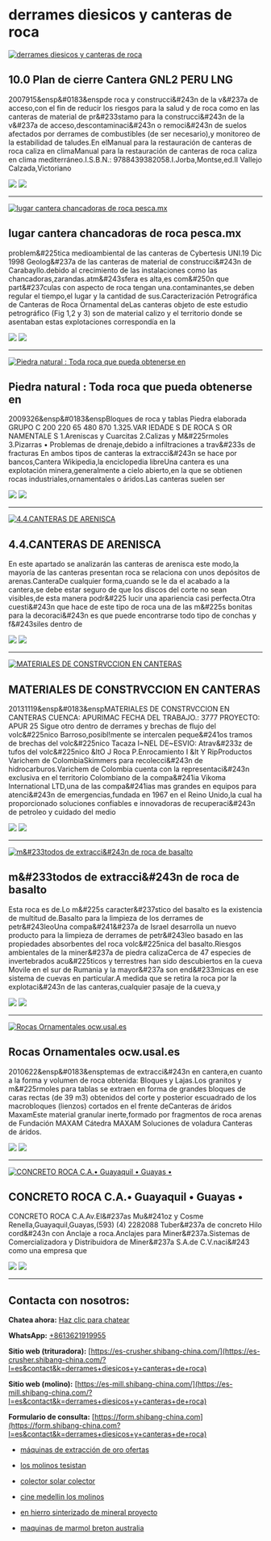 # derrames diesicos y canteras de roca

<a href="https://swt.shibang-china.com/?l=es&img&k=derrames+diesicos+y+canteras+de+roca" target="_blank">![derrames diesicos y canteras de roca](http://static.shibang-china.com/all-800x300/637.jpg)</a>

## 10.0 Plan de cierre Cantera GNL2 PERU LNG
2007915&ensp&#0183&enspde roca y construcci&#243n de la v&#237a de acceso,con el fin de reducir los riesgos para la salud y de roca como en las canteras de material de pr&#233stamo para la construcci&#243n de la v&#237a de acceso,descontaminaci&#243n o remoci&#243n de suelos afectados por derrames de combustibles (de ser necesario),y monitoreo de la estabilidad de taludes.En elManual para la restauración de canteras de roca caliza en climaManual para la restauración de canteras de roca caliza en clima mediterráneo.I.S.B.N.: 9788439382058.I.Jorba,Montse,ed.II Vallejo Calzada,Victoriano


<a href="https://whatsapp.shibangsoft.com/WhatsApp.php" target="_blank" title="WhatsApp">![](http://static.shibang-china.com/icon/whatsapp.png)</a> <a href="https://swt.shibang-china.com/?l=es&icon&k=derrames+diesicos+y+canteras+de+roca" target="_blank">![](http://static.shibang-china.com/icon/chat-es.png)</a>

---

<a href="https://swt.shibang-china.com/?l=es&img&k=derrames+diesicos+y+canteras+de+roca" target="_blank">![lugar cantera chancadoras de roca pesca.mx](http://static.shibang-china.com/all-800x300/1370.jpg)</a>

## lugar cantera chancadoras de roca pesca.mx
problem&#225tica medioambiental de las canteras de Cybertesis UNI.19 Dic 1998 Geolog&#237a de las canteras de material de construcci&#243n de Carabayllo.debido al crecimiento de las instalaciones como las chancadoras,zarandas.atm&#243sfera es alta,es com&#250n que part&#237culas con aspecto de roca tengan una.contaminantes,se deben regular el tiempo,el lugar y la cantidad de sus.Caracterización Petrográfica de Canteras de Roca Ornamental deLas canteras objeto de este estudio petrográfico (Fig 1,2 y 3) son de material calizo y el territorio donde se asentaban estas explotaciones correspondía en la


<a href="https://whatsapp.shibangsoft.com/WhatsApp.php" target="_blank" title="WhatsApp">![](http://static.shibang-china.com/icon/whatsapp.png)</a> <a href="https://swt.shibang-china.com/?l=es&icon&k=derrames+diesicos+y+canteras+de+roca" target="_blank">![](http://static.shibang-china.com/icon/chat-es.png)</a>

---

<a href="https://swt.shibang-china.com/?l=es&img&k=derrames+diesicos+y+canteras+de+roca" target="_blank">![Piedra natural : Toda roca que pueda obtenerse en](http://static.shibang-china.com/all-800x300/1022.jpg)</a>

## Piedra natural : Toda roca que pueda obtenerse en
2009326&ensp&#0183&enspBloques de roca y tablas Piedra elaborada GRUPO C 200 220 65 480 870 1.325.VAR IEDADE S DE ROCA S OR NAMENTALE S 1.Areniscas y Cuarcitas 2.Calizas y M&#225rmoles 3.Pizarras • Problemas de drenaje,debido a infiltraciones a trav&#233s de fracturas En ambos tipos de canteras la extracci&#243n se hace por bancos,Cantera Wikipedia,la enciclopedia libreUna cantera es una explotación minera,generalmente a cielo abierto,en la que se obtienen rocas industriales,ornamentales o áridos.Las canteras suelen ser


<a href="https://whatsapp.shibangsoft.com/WhatsApp.php" target="_blank" title="WhatsApp">![](http://static.shibang-china.com/icon/whatsapp.png)</a> <a href="https://swt.shibang-china.com/?l=es&icon&k=derrames+diesicos+y+canteras+de+roca" target="_blank">![](http://static.shibang-china.com/icon/chat-es.png)</a>

---

<a href="https://swt.shibang-china.com/?l=es&img&k=derrames+diesicos+y+canteras+de+roca" target="_blank">![4.4.CANTERAS DE ARENISCA](http://static.shibang-china.com/all-800x300/388.jpg)</a>

## 4.4.CANTERAS DE ARENISCA
En este apartado se analizarán las canteras de arenisca este modo,la mayoría de las canteras presentan roca se relaciona con unos depósitos de arenas.CanteraDe cualquier forma,cuando se le da el acabado a la cantera,se debe estar seguro de que los discos del corte no sean visibles,de esta manera podr&#225 lucir una apariencia casi perfecta.Otra cuesti&#243n que hace de este tipo de roca una de las m&#225s bonitas para la decoraci&#243n es que puede encontrarse todo tipo de conchas y f&#243siles dentro de


<a href="https://whatsapp.shibangsoft.com/WhatsApp.php" target="_blank" title="WhatsApp">![](http://static.shibang-china.com/icon/whatsapp.png)</a> <a href="https://swt.shibang-china.com/?l=es&icon&k=derrames+diesicos+y+canteras+de+roca" target="_blank">![](http://static.shibang-china.com/icon/chat-es.png)</a>

---

<a href="https://swt.shibang-china.com/?l=es&img&k=derrames+diesicos+y+canteras+de+roca" target="_blank">![MATERIALES DE CONSTRVCCION EN CANTERAS](http://static.shibang-china.com/all-800x300/1048.jpg)</a>

## MATERIALES DE CONSTRVCCION EN CANTERAS
20131119&ensp&#0183&enspMATERIALES DE CONSTRVCCION EN CANTERAS CUENCA: APURIMAC FECHA DEL TRABAJO.: 3777 PROYECTO: APUR 25 Sigue otro dentro de derrames y brechas de flujo del volc&#225nico Barroso,posibl!mente se intercalen peque&#241os tramos de brechas del volc&#225nico Tacaza I~NEL DE~ESVIO: Atrav&#233z de tufos del volc&#225nico &ltO J Roca P.Enrocamiento I &lt Y RipProductos Varichem de ColombiaSkimmers para recolecci&#243n de hidrocarburos.Varichem de Colombia cuenta con la representaci&#243n exclusiva en el territorio Colombiano de la compa&#241ia Vikoma International LTD,una de las compa&#241ias mas grandes en equipos para atenci&#243n de emergencias,fundada en 1967 en el Reino Unido,la cual ha proporcionado soluciones confiables e innovadoras de recuperaci&#243n de petroleo y cuidado del medio


<a href="https://whatsapp.shibangsoft.com/WhatsApp.php" target="_blank" title="WhatsApp">![](http://static.shibang-china.com/icon/whatsapp.png)</a> <a href="https://swt.shibang-china.com/?l=es&icon&k=derrames+diesicos+y+canteras+de+roca" target="_blank">![](http://static.shibang-china.com/icon/chat-es.png)</a>

---

<a href="https://swt.shibang-china.com/?l=es&img&k=derrames+diesicos+y+canteras+de+roca" target="_blank">![m&#233todos de extracci&#243n de roca de basalto](http://static.shibang-china.com/all-800x300/516.jpg)</a>

## m&#233todos de extracci&#243n de roca de basalto
Esta roca es de.Lo m&#225s caracter&#237stico del basalto es la existencia de multitud de.Basalto para la limpieza de los derrames de petr&#243leoUna compa&#241&#237a de Israel desarrolla un nuevo producto para la limpieza de derrames de petr&#243leo basado en las propiedades absorbentes del roca volc&#225nica del basalto.Riesgos ambientales de la miner&#237a de piedra calizaCerca de 47 especies de invertebrados acu&#225ticos y terrestres han sido descubiertos en la cueva Movile en el sur de Rumania y la mayor&#237a son end&#233micas en ese sistema de cuevas en particular.A medida que se retira la roca por la explotaci&#243n de las canteras,cualquier pasaje de la cueva,y


<a href="https://whatsapp.shibangsoft.com/WhatsApp.php" target="_blank" title="WhatsApp">![](http://static.shibang-china.com/icon/whatsapp.png)</a> <a href="https://swt.shibang-china.com/?l=es&icon&k=derrames+diesicos+y+canteras+de+roca" target="_blank">![](http://static.shibang-china.com/icon/chat-es.png)</a>

---

<a href="https://swt.shibang-china.com/?l=es&img&k=derrames+diesicos+y+canteras+de+roca" target="_blank">![Rocas Ornamentales ocw.usal.es](http://static.shibang-china.com/all-800x300/527.jpg)</a>

## Rocas Ornamentales ocw.usal.es
2010622&ensp&#0183&ensptemas de extracci&#243n en cantera,en cuanto a la forma y volumen de roca obtenida: Bloques y Lajas.Los granitos y m&#225rmoles para tablas se extraen en forma de grandes bloques de caras rectas (de 39 m3) obtenidos del corte y posterior escuadrado de los macrobloques (lienzos) cortados en el frente deCanteras de áridos MaxamEste material granular inerte,formado por fragmentos de roca arenas de Fundación MAXAM Cátedra MAXAM Soluciones de voladura Canteras de áridos.


<a href="https://whatsapp.shibangsoft.com/WhatsApp.php" target="_blank" title="WhatsApp">![](http://static.shibang-china.com/icon/whatsapp.png)</a> <a href="https://swt.shibang-china.com/?l=es&icon&k=derrames+diesicos+y+canteras+de+roca" target="_blank">![](http://static.shibang-china.com/icon/chat-es.png)</a>

---

<a href="https://swt.shibang-china.com/?l=es&img&k=derrames+diesicos+y+canteras+de+roca" target="_blank">![CONCRETO ROCA C.A.• Guayaquil • Guayas •](http://static.shibang-china.com/all-800x300/1257.jpg)</a>

## CONCRETO ROCA C.A.• Guayaquil • Guayas •
CONCRETO ROCA C.A.Av.El&#237as Mu&#241oz y Cosme Renella,Guayaquil,Guayas,(593) (4) 2282088 Tuber&#237a de concreto Hilo cord&#243n con Anclaje a roca.Anclajes para Miner&#237a.Sistemas de Comercializadora y Distribuidora de Miner&#237a S.A.de C.V.naci&#243 como una empresa que

<a href="https://whatsapp.shibangsoft.com/WhatsApp.php" target="_blank" title="WhatsApp">![](http://static.shibang-china.com/icon/whatsapp.png)</a> <a href="https://swt.shibang-china.com/?l=es&icon&k=derrames+diesicos+y+canteras+de+roca" target="_blank">![](http://static.shibang-china.com/icon/chat-es.png)</a>

---
## Contacta con nosotros:

**Chatea ahora:** [Haz clic para chatear](https://swt.shibang-china.com?l=es&contact&k=derrames+diesicos+y+canteras+de+roca)

**WhatsApp:**  [+8613621919955](https://whatsapp.shibangsoft.com/WhatsApp.php)

**Sitio web (trituradora):** [https://es-crusher.shibang-china.com/](https://es-crusher.shibang-china.com/?l=es&contact&k=derrames+diesicos+y+canteras+de+roca)

**Sitio web (molino):** [https://es-mill.shibang-china.com/](https://es-mill.shibang-china.com/?l=es&contact&k=derrames+diesicos+y+canteras+de+roca)

**Formulario de consulta:** [https://form.shibang-china.com](https://form.shibang-china.com?l=es&contact&k=derrames+diesicos+y+canteras+de+roca)

* [máquinas de extracción de oro ofertas](../92/m%C3%A1quinas%20de%20extracci%C3%B3n%20de%20oro%20ofertas.md)

* [los molinos tesistan](../86/los%20molinos%20tesistan.md)

* [colector solar colector](../92/colector%20solar%20colector.md)

* [cine medellin los molinos](../83/cine%20medellin%20los%20molinos.md)

* [en hierro sinterizado de mineral proyecto](../86/en%20hierro%20sinterizado%20de%20mineral%20proyecto.md)

* [maquinas de marmol breton australia](../81/maquinas%20de%20marmol%20breton%20australia.md)